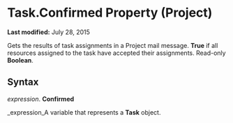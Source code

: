 
# Task.Confirmed Property (Project)

 **Last modified:** July 28, 2015

Gets the results of task assignments in a Project mail message.  **True** if all resources assigned to the task have accepted their assignments. Read-only **Boolean**.

## Syntax

 _expression_. **Confirmed**

 _expression_A variable that represents a  **Task** object.

